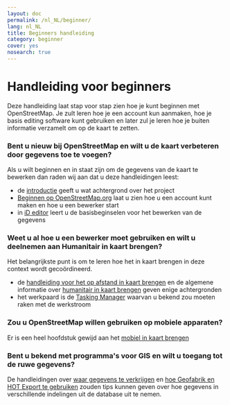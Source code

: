 ```yaml
---
layout: doc
permalink: /nl_NL/beginner/
lang: nl_NL
title: Beginners handleiding
category: beginner
cover: yes
nosearch: true
---
```


Handleiding voor beginners
================


Deze handleiding laat stap voor stap zien hoe je kunt beginnen met OpenStreetMap. Je zult leren hoe je een account kun aanmaken, hoe je basis editing software kunt gebruiken en later zul je leren hoe je buiten informatie verzamelt om op de kaart te zetten. 

### Bent u nieuw bij OpenStreetMap en wilt u de kaart verbeteren door gegevens toe te voegen?

Als u wilt beginnen en in staat zijn om de gegevens van de kaart te bewerken dan raden wij aan dat u deze handleidingen leest:
- de [introductie](/nl_NL/beginner/introduction/) geeft u wat achtergrond over het project
- [Beginnen op OpenStreetMap.org](/nl_NL/beginner/start-osm/) laat u zien hoe u een account kunt maken en hoe u een bewerker start
- in [iD editor](/nl_NL/beginner/id-editor/) leert u de basisbeginselen voor het bewerken van de gegevens


### Weet u al hoe u een bewerker moet gebruiken en wilt u deelnemen aan Humanitair in kaart brengen?

Het belangrijkste punt is om te leren hoe het in kaart brengen in deze context wordt gecoördineerd.
- de [handleiding voor het op afstand in kaart brengen](/nl_NL/coordination/HOT-Remote-Response-Guide/) en de algemene informatie over [humanitair in kaart brengen](/nl_NL/coordination/humanitarian/) geven enige achtergronden
- het werkpaard is de [Tasking Manager](/nl_NL/coordination/tasking-manager3/) waarvan u bekend zou moeten raken met de werkstroom

### Zou u OpenStreetMap willen gebruiken op mobiele apparaten?

Er is een heel hoofdstuk gewijd aan het [mobiel in kaart brengen](/nl_NL/mobile-mapping/)


### Bent u bekend met programma's voor GIS en wilt u toegang tot de ruwe gegevens?

De handleidingen over [waar gegevens te verkrijgen](/nl_NL/osm-data/getting-data/) en [hoe Geofabrik en HOT Export te gebruiken](/nl_NL/osm-data/geofabrik-and-hot-export/) zouden tips kunnen geven over hoe gegevens in verschillende indelingen uit de database uit te nemen.